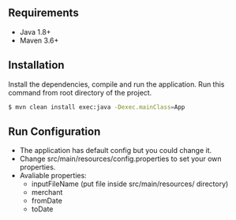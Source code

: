## Requirements

  - Java 1.8+
  - Maven 3.6+
  
  
## Installation

Install the dependencies, compile and run the application.
Run this command from root directory of the project.

```sh
$ mvn clean install exec:java -Dexec.mainClass=App
```


## Run Configuration

  - The application has default config but you could change it.
  - Change src/main/resources/config.properties to set your own properties.
  - Avaliable properties:
    - inputFileName (put file inside src/main/resources/ directory)
    - merchant
    - fromDate
    - toDate



